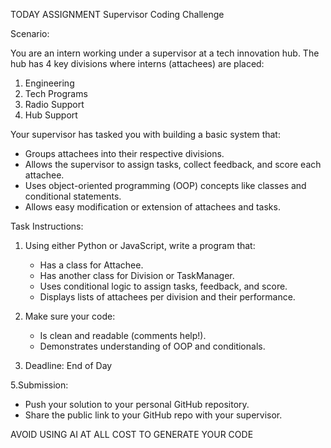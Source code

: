TODAY ASSIGNMENT
Supervisor Coding Challenge

Scenario:

You are an intern working under a supervisor at a tech innovation hub. The hub has 4 key divisions where interns (attachees) are placed:

1. Engineering
2. Tech Programs
3. Radio Support
4. Hub Support

Your supervisor has tasked you with building a basic system that:

* Groups attachees into their respective divisions.
* Allows the supervisor to assign tasks, collect feedback, and score each attachee.
* Uses object-oriented programming (OOP) concepts like classes and conditional statements.
* Allows easy modification or extension of attachees and tasks.

Task Instructions:

1. Using either Python or JavaScript, write a program that:

   * Has a class for Attachee.
   * Has another class for Division or TaskManager.
   * Uses conditional logic to assign tasks, feedback, and score.
   * Displays lists of attachees per division and their performance.

2. Make sure your code:

   * Is clean and readable (comments help!).
   * Demonstrates understanding of OOP and conditionals.
4. Deadline: End of Day

5.Submission:

   * Push your solution to your personal GitHub repository.
   * Share the public link to your GitHub repo with your supervisor.

AVOID USING AI AT ALL COST TO GENERATE YOUR CODE